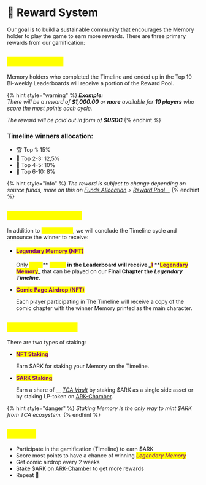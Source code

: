 # 🎯 Reward System

Our goal is to build a sustainable community that encourages the Memory holder to play the game to earn more rewards. There are three primary rewards from our gamification:

## <mark style="color:yellow;">1. Reward Pool</mark>

Memory holders who completed the Timeline and ended up in the Top 10 Bi-weekly Leaderboards will receive a portion of the Reward Pool.&#x20;

{% hint style="warning" %}
_**Example:**_\
_There will be a reward of **$1,000.00** or **more** available for **10 players** who score the most points each cycle._

_The reward will be paid out in form of **$USDC**_
{% endhint %}

### Timeline winners allocation:

* 🏆 Top 1: 15%
* 🥇 Top 2-3: 12,5%
* 🥈 Top 4-5: 10%
* 🥉 Top 6-10: 8%

{% hint style="info" %}
_The reward is subject to change depending on source funds, more on this on_ [_Funds Allocation_](../i-want-to-know-more/funds-allocation.md) _>_ [_Reward Pool_](../i-want-to-know-more/funds-allocation.md#reward-pool)__
{% endhint %}

## <mark style="color:yellow;">2. Timeline Reward</mark>

In addition to <mark style="color:yellow;">Reward Pool</mark>, we will conclude the Timeline cycle and announce the winner to receive:

*   #### &#x20;<mark style="color:purple;">Legendary Memory (NFT)</mark>

    Only <mark style="color:yellow;">**Top 1**</mark>**  **<mark style="color:yellow;">**player**</mark> in the Leaderboard will receive _<mark style="color:purple;">**1**</mark>**  **<mark style="color:purple;">**Legendary Memory**</mark>_ that can be played on our **Final Chapter the** _**Legendary Timeline**_.
*   <mark style="color:purple;">**Comic Page Airdrop (NFT)**</mark>

    Each player participating in The Timeline will receive a copy of the comic chapter with the winner Memory printed as the main character.

## <mark style="color:yellow;">3. Staking Reward</mark>

There are two types of staking:

*   <mark style="color:purple;">**NFT Staking**</mark>

    Earn $ARK for staking your Memory on the Timeline.
*   <mark style="color:purple;">**$ARK Staking**</mark>

    Earn a share of __ [_TCA Vault_](usdark-tokenomics/#tca-vaults) by staking $ARK as a single side asset or by staking LP-token on [ARK-Chamber](usdark-tokenomics/#ark-chamber).

{% hint style="danger" %}
_Staking Memory is the only way to mint $ARK from TCA ecosystem._
{% endhint %}

## <mark style="color:yellow;">TL;DR🐌</mark>

* Participate in the gamification (Timeline) to earn $ARK
* Score most points to have a chance of winning _<mark style="color:purple;">Legendary Memory</mark>_
* Get comic airdrop every 2 weeks
* Stake $ARK on [ARK-Chamber](usdark-tokenomics/#ark-chamber) to get more rewards
* Repeat 🔁
